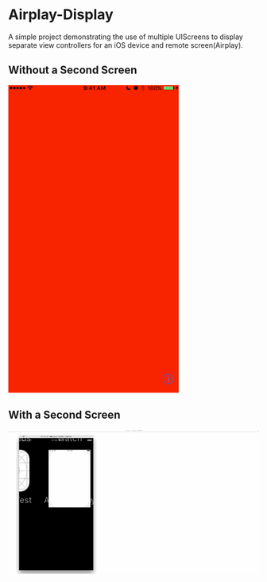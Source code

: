 # Airplay-Display
A simple project demonstrating the use of multiple UIScreens to display separate view controllers for an iOS device and remote screen(Airplay).

## Without a Second Screen

![Singe Screen](Media/singleScreen.gif "Singe Screen")

## With a Second Screen

![Dual Screen](Media/dualScreen.gif "Dual Screen")

